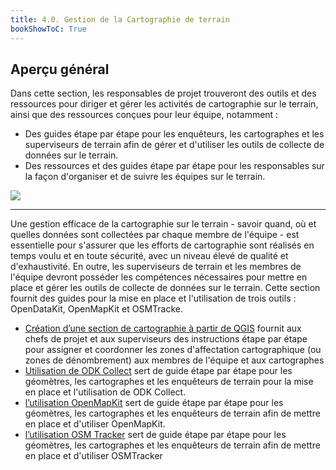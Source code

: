 ```yaml
---
title: 4.0. Gestion de la Cartographie de terrain
bookShowToC: True
---
```


## Aperçu général

Dans cette section, les responsables de projet trouveront des outils et des ressources pour diriger et gérer les activités de cartographie sur le terrain, ainsi que des ressources conçues pour leur équipe, notamment :

* Des guides étape par étape pour les enquêteurs, les cartographes et les superviseurs de terrain afin de gérer et d'utiliser les outils de collecte de données sur le terrain.
* Des ressources et des guides étape par étape pour les responsables sur la façon d'organiser et de suivre les équipes sur le terrain.

![](/images/4_field_mapping_management/0401_fieldmapping.jpg)

***

Une gestion efficace de la cartographie sur le terrain - savoir quand, où et quelles données sont collectées par chaque membre de l'équipe - est essentielle pour s'assurer que les efforts de cartographie sont réalisés en temps voulu et en toute sécurité, avec un niveau élevé de qualité et d'exhaustivité. En outre, les superviseurs de terrain et les membres de l'équipe devront posséder les compétences nécessaires pour mettre en place et gérer les outils de collecte de données sur le terrain. Cette section fournit des guides pour la mise en place et l'utilisation de trois outils : OpenDataKit, OpenMapKit et OSMTracke.

* [Création d’une section de cartographie à partir de QGIS](https://docs.google.com/document/d/1161KOiYUHxfYJh2Hg8wClssMxjHwe8rp/edit?usp=drive_link&ouid=115942885484650939852&rtpof=true&sd=true) fournit aux chefs de projet et aux superviseurs des instructions étape par étape pour assigner et coordonner les zones d'affectation cartographique (ou zones de dénombrement) aux membres de l'équipe et aux cartographes
* [Utilisation de ODK Collect](https://docs.google.com/document/d/1lVMcZ6wvcht1IYvEY7j6iYOgi7idLzX0ODZjp403qJ8/edit) sert de guide étape par étape pour les géomètres, les cartographes et les enquêteurs de terrain pour la mise en place et l'utilisation de ODK Collect.
* [l’utilisation OpenMapKit](https://docs.google.com/document/d/1CT0x5gT90hwNVYFjBQp3NgVD337B15LP5pC5WJV3g_g/edit) sert de guide étape par étape pour les géomètres, les cartographes et les enquêteurs de terrain afin de mettre en place et d'utiliser OpenMapKit.
* [l’utilisation OSM Tracker](https://docs.google.com/document/d/1EI3BWFoqKHZbUyfEUaFwk_PY5yUwyCdhupzZDC5lho8/edit) sert de guide étape par étape pour les géomètres, les cartographes et les enquêteurs de terrain afin de mettre en place et d'utiliser OSMTracker